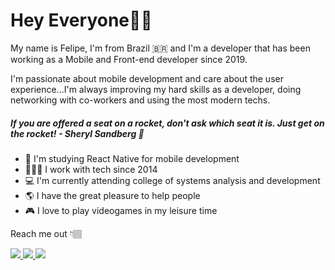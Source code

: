 # Hey Everyone🖖🏽

My name is Felipe, I'm from Brazil 🇧🇷 and I'm a developer that has been working as a Mobile and Front-end developer since 2019.

 I'm passionate about mobile development and care about the user experience...I'm always improving my hard skills as a developer, doing networking with co-workers and using the most modern techs.  

##### If you are offered a seat on a rocket, don't ask which seat it is. Just get on the rocket! - Sheryl Sandberg 🚀

 - 📱 I'm studying React Native for mobile development
 - 👨🏽‍💻 I work with tech since 2014
 - 💻 I'm currently attending college of systems analysis and development
 - 🌎 I have the great pleasure to help people
 - 🎮 I love to play videogames in my leisure time

Reach me out 👇🏽
<p>
  <a href="https://www.linkedin.com/in/felipe-alves-29a041128/">
    <img src="https://img.shields.io/badge/LinkedIn-3D6098?style=flat&logo=linkedin&labelColor=3D6098" />
  </a>
  
  <a href="https://api.whatsapp.com/send?phone=5511965782831">
    <img src="https://img.shields.io/badge/Whatsapp-brightgreen?style=flat&logo=WhatsApp&logoColor=white&labelColor=brightgreen" />
  </a>
  
   <a href="mailto:fealves.amodio@gmail.com">
    <img src="https://img.shields.io/badge/Gmail-red?style=flat&logo=gmail&logoColor=white&labelColor=red" />
  </a>
